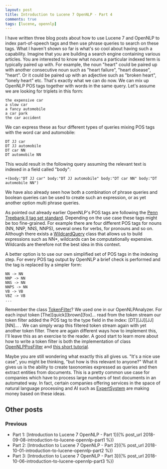 ```yaml
---
layout: post
title: Introduction to Lucene 7 OpenNLP - Part 4
comments: true
tags: [lucene, opennlp]
---
```

I have written three blog posts about how to use Lucene 7 and OpenNLP to index part-of-speech tags and then use phrase queries to search on these tags. What I haven't shown so far is what's so cool about having such a capability.<span class="more"></span>
Imagine that you are building a search engine containing various articles. You are interested to know what nouns a particular indexed term is typically paired up with. For example, the noun "heart" could be paired up with another consecutive noun such as "heart failure", "heart disease", "heart". Or it could be paired up with an adjective such as "broken heart", "lonely heart" etc. That's exactly what we can do now. We can mix up OpenNLP POS tags together with words in the same query. Let's assume we are looking for triplets in this form:
```
the expensive car
a slow car
a fancy automobile
a car park
the car accident
```
We can express these as four different types of queries mixing POS tags with the word car and automobile:
```
DT JJ car
DT JJ automobile
DT car NN
DT automobile NN
```
This would result in the following query assuming the relevant text is indexed in a field called "body":
```
+(body:"DT JJ car" body:"DT JJ automobile" body:"DT car NN" body:"DT automobile NN")
```
We have also already seen how both a combination of phrase queries and boolean queries can be used to create such an expression, or as yet another option multi phrase queries.

As pointed out already earlier OpenNLP's POS tags are following the [Penn Treebank II tag set standard](https://www.clips.uantwerpen.be/pages/mbsp-tags). Depending on the use case these tags might be too fine-grained. For example there are four different POS tags for nouns (NN, NNP, NNS, NNPS), several ones for verbs, for pronouns and so on. Although there exists a [WildcardQuery](https://lucene.apache.org/core/7_4_0/core/index.html?overview-summary.html) class that allows us to build expressions such as NN*, wildcards can be computationally expensive. Wildcards are therefore not the best idea in this context.

A better option is to use our own simplified set of POS tags in the indexing step. For every POS tag output by OpenNLP a brief check is performed and the tag is replaced by a simpler form:
```
NN -> NN
NNP -> NN
NNS -> NN
NNPS -> NN
VB -> VB
VBZ -> VB
...
```
Remember the class [TokenFilter](https://lucene.apache.org/core/7_4_0/core/index.html?overview-summary.html)? We used one in our OpenNLPAnalyzer. For each input token [The][quick][brown][fox]... read from the token stream our token filter added the POS tag to the type field in the index: [DT][JJ][JJ][NN]... . We can simply wrap this filtered token stream again with yet another token filter. There are again different ways how to implement this, I'll leave this as an exercise to the reader. A good start to learn more about how to write a token filter is both the implementation of class [OpenNLPPosFilter](https://lucene.apache.org/core/7_4_0/analyzers-opennlp/org/apache/lucene/analysis/opennlp/OpenNLPPOSFilter.html) and [this short tutorial](http://nathanchen.github.io/14457412441370.html).

Maybe you are still wondering what exactly this all gives us. "It's a nice use case", you might be thinking, "but how is this relevant to anyone?" What it gives us is the ability to create taxonomies expressed as queries and then extract entities from documents. This is a pretty common use case for companies which have to process large numbers of text documents in an automated way. In fact, certain companies offering services in the space of natural language processing and AI such as [ExpertSystem](https://www.expertsystem.com/) are making money based on these ideas.

## Other posts

### Previous
* Part 1: [Introduction to Lucene 7 OpenNLP - Part 1]({% post_url 2018-09-08-introduction-to-lucene-opennlp-part1 %})
* Part 2: [Introduction to Lucene 7 OpenNLP - Part 2]({% post_url 2018-10-01-introduction-to-lucene-opennlp-part2 %})
* Part 3: [Introduction to Lucene 7 OpenNLP - Part 3]({% post_url 2018-10-06-introduction-to-lucene-opennlp-part3 %})
